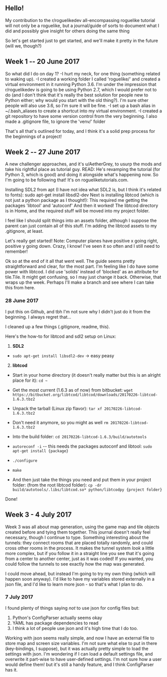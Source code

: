 ## Hello!

My contribution to the r/roguelikedev all-encompassing roguelike tutorial will not only be a roguelike, but a journal/guide of sorts to document what I did and possibly give insight for others doing the same thing

So let's get started just to get started, and we'll make it pretty in the future (will we, though?)

## Week 1 -- 20 June 2017

So what did I do on day 1?
-I hurt my neck, for one thing (something related to waking up).
-I created a working folder I called 'roguelike/' and created a virtual environment in it running Python 3.6.
	I'm under the impression that r/roguelikedev is going to be using Python 2.7, which I would prefer not to do
    (and I don't think that it's really the best solution for people new to Python either; why would you start with the old thing?).
	I'm sure other people will also use 3.6, so I'm sure it will be fine.
-I set up a bash alias in ~/.bash_aliases to create a shortcut into my virtual environment.
-I created a git repository to have some version control from the very beginning.
    I also made a .gitignore file, to ignore the 'venv/' folder

That's all that's outlined for today, and I think it's a solid prep process for the beginnings of a project!


## Week 2 -- 27 June 2017

A new challenger approaches, and it's u/AetherGrey, to usurp the mods and take his rightful place as tutorial guy.
READ: He's revamping the tutorial (for Python 3, which is good) and doing it alongside what's happening now.
So I'm going to be following that! It's on rogueliketutorials.com.

Installing SDL2 from apt (I have not idea what SDL2 is, but I think it's related to fonts):
	sudo apt-get install libsdl2-dev
Next is installing libtcod (which is not just a python package as I thought!):
	This required me getting the packages 'libtool' and 'autoconf'
	And then it worked! The libtcod directory is in Home, and the required stuff will be moved into my project folder.

I feel like I should split things into an assets folder, although I suppose the parent can just contain all of this stuff.
I'm adding the libtcod assets to my .gitignore, at least.

Let's really get started!
Note: Computer planes have positive x going right, positive y going down. Crazy, I know! I've seen it so often and I still need to remember!

Ok so at the end of it all that went well. The guide seems pretty straightforward and clear, for the most part.
I'm feeling like I do have some power with libtcod.
I did use 'solids' instead of 'blocked' as an attribute for tile.Tile. It might get confusing, so I may just change it back.
Otherwise, that wraps up the week. Perhaps I'll make a branch and see where I can take this from here.


### 28 June 2017

I put this on Github, and tbh I'm not sure why I didn't just do it from the beginning.
I always regret that...

I cleaned up a few things (.gitignore, readme, this).

Here's the how-to for libtcod and sdl2 setup on Linux:

1. **SDL2**

  * `sudo apt-get install libsdl2-dev` -> easy peasy

2. **libtcod**

  * Start in your home directory (it doesn't really matter but this is an alright place for it): `cd ~`

  * Get the most current (1.6.3 as of now) from bitbucket: `wget https://bitbucket.org/libtcod/libtcod/downloads/20170226-libtcod-1.6.3.tbz2`

  * Unpack the tarball (Linux zip flavor): `tar xf 20170226-libtcod-1.6.3.tbz2`

  * Don't need it anymore, so you might as well `rm 20170226-libtcod-1.6.3.tbz2`

  * Into the build folder: `cd 20170226-libtcod-1.6.3/build/autotools`

  * `autoreconf -i` -- this needs the packages autoconf  and libtool: `sudo apt-get install {package}`

  * `./configure`

  * `make`

  * And then just take the things you need and put them in your project folder: (from the root libtcod folder): `cp -dr build/autotools/.libs/libtcod.so* python/libtcodpy {project folder}`

Done!


## Week 3 - 4 July 2017

Week 3 was all about map generation, using the game map and tile objects created before and tying them together.
This journal doesn't really feel necessary, though I continue to type.
Something interesting about the tunnels: they connect rooms that are placed totally randomly, and could cross other rooms
in the process. It makes the tunnel system *look* a little more complex, but if you follow it in a straight line you see
that it's going from a center to another center, just as it was coded! If you wanted, you could follow the tunnels to see
exactly how the map was generated.

I could move ahead, but instead I'm going to try my own thing (which will happen soon anyway).
I'd like to have my variables stored externally in a json file, and I'd like to learn more json - so that's what I plan to do.

### 7 July 2017

I found plenty of things saying *not* to use json for config files but:

1. Python's ConfigParser actually seems okay
2. YAML has package dependencies to read
3. I think a lot of people use json and it's high time that I do too.

Working with json seems really simple, and now I have an external file to store map and screen size variables.
I'm not sure what else to put in there (key-bindings, I suppose), but it was actually pretty simple to load the settings with json.
I'm wondering if I can load a default settings file, and overwrite it part-wise to have user-defined settings.
I'm not sure how a user would define them! but it's still a handy feature, and I think ConfigParser has it.
